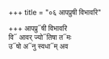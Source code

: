 +++
title = "०६ आपप्रुषी विभावरि"

+++
आपप्रु᳓षी विभावरि  
वि᳓ आवर् ज्यो᳓तिषा त᳓मः  
उ᳓षो अ᳓नु स्वधा᳓म् अव